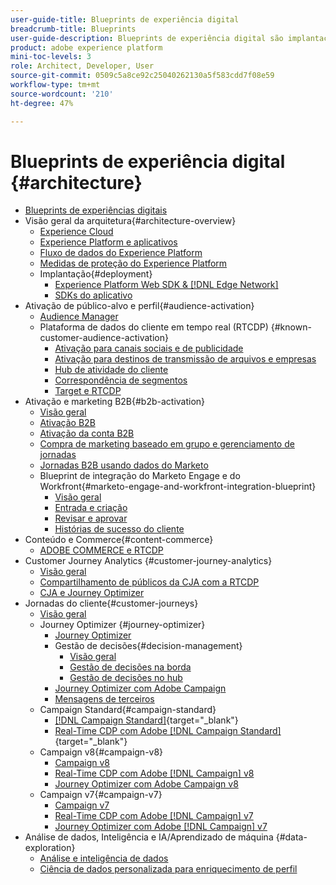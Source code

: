 ```yaml
---
user-guide-title: Blueprints de experiência digital
breadcrumb-title: Blueprints
user-guide-description: Blueprints de experiência digital são implantações replicáveis para resolver problemas empresariais consagrados e contêm diagramas de arquitetura, considerações técnicas e links para documentações relevantes.
product: adobe experience platform
mini-toc-levels: 3
role: Architect, Developer, User
source-git-commit: 0509c5a8ce92c25040262130a5f583cdd7f08e59
workflow-type: tm+mt
source-wordcount: '210'
ht-degree: 47%

---
```



# Blueprints de experiência digital {#architecture}

+ [Blueprints de experiências digitais](/help/blueprints/overview.md)
+ Visão geral da arquitetura{#architecture-overview}
   + [Experience Cloud](/help/blueprints/experience-platform/experience-cloud.md)
   + [Experience Platform e aplicativos](/help/blueprints/experience-platform/platform-applications.md)
   + [Fluxo de dados do Experience Platform](/help/blueprints/experience-platform/platform-data-flow.md)
   + [Medidas de proteção do Experience Platform](/help/blueprints/experience-platform/guardrails.md)
   + Implantação{#deployment}
      + [Experience Platform Web SDK &amp; [!DNL Edge Network]](/help/blueprints/experience-platform/deployment/websdk.md)
      + [SDKs do aplicativo](/help/blueprints/experience-platform/deployment/appsdk.md)
+ Ativação de público-alvo e perfil{#audience-activation}
   + [Audience Manager](/help/blueprints/audience-activation/audience-manager.md)
   + Plataforma de dados do cliente em tempo real (RTCDP) {#known-customer-audience-activation}
      + [Ativação para canais sociais e de publicidade](/help/blueprints/audience-activation/advertising-activation.md)
      + [Ativação para destinos de transmissão de arquivos e empresas](/help/blueprints/audience-activation/enterprise-destinations.md)
      + [Hub de atividade do cliente](/help/blueprints/audience-activation/customer-activity.md)
      + [Correspondência de segmentos](/help/blueprints/audience-activation/segment-match.md)
      + [Target e RTCDP](/help/blueprints/audience-activation/rtcdp-target.md)
+ Ativação e marketing B2B{#b2b-activation}
   + [Visão geral](/help/blueprints/b2b/overview.md)
   + [Ativação B2B](/help/blueprints/b2b/b2bactivation.md)
   + [Ativação da conta B2B](/help/blueprints/b2b/b2b-account-activation.md)
   + [Compra de marketing baseado em grupo e gerenciamento de jornadas](/help/blueprints/b2b/b2b-buying-group-journeys.md)
   + [Jornadas B2B usando dados do Marketo](/help/blueprints/b2b/b2b-journeys-with-marketo.md)
   + Blueprint de integração do Marketo Engage e do Workfront{#marketo-engage-and-workfront-integration-blueprint}
      + [Visão geral](/help/blueprints/b2b/marketo-engage-and-workfront-integration-blueprint/overview.md)
      + [Entrada e criação](/help/blueprints/b2b/marketo-engage-and-workfront-integration-blueprint/intake-and-create.md)
      + [Revisar e aprovar](/help/blueprints/b2b/marketo-engage-and-workfront-integration-blueprint/review-and-approve-blueprint.md)
      + [Histórias de sucesso do cliente](/help/blueprints/b2b/marketo-engage-and-workfront-integration-blueprint/customer-success-stories.md)
+ Conteúdo e Commerce{#content-commerce}
   + [ADOBE COMMERCE e RTCDP](/help/blueprints/content-commerce/commerce/commerce-rtcdp.md)
+ Customer Journey Analytics   {#customer-journey-analytics}
   + [Visão geral](/help/blueprints/customer-journey-analytics/overview.md)
   + [Compartilhamento de públicos da CJA com a RTCDP](/help/blueprints/customer-journey-analytics/cja-rtcdp.md)
   + [CJA e Journey Optimizer](/help/blueprints/customer-journey-analytics/cja-ajo.md)
+ Jornadas do cliente{#customer-journeys}
   + [Visão geral](/help/blueprints/customer-journeys/overview.md)
   + Journey Optimizer  {#journey-optimizer}
      + [Journey Optimizer  ](/help/blueprints/customer-journeys/journey-optimizer.md)
      + Gestão de decisões{#decision-management}
         + [Visão geral](/help/blueprints/customer-journeys/decision_management/decision-management-overview.md)
         + [Gestão de decisões na borda](/help/blueprints/customer-journeys/decision_management/decision-management-edge.md)
         + [Gestão de decisões no hub](/help/blueprints/customer-journeys/decision_management/decision-management-hub.md)
      + [Journey Optimizer com Adobe Campaign](/help/blueprints/customer-journeys/ajo-and-campaign.md)
      + [Mensagens de terceiros](/help/blueprints/customer-journeys/3rd-party-messaging.md)
   + Campaign Standard{#campaign-standard}
      + [[!DNL Campaign Standard]](https://experienceleague.adobe.com/docs/campaign-standard.html?lang=pt-BR){target="_blank"}
      + [Real-Time CDP com Adobe [!DNL Campaign Standard]](https://experienceleague.adobe.com/docs/campaign-standard/using/integrating-with-adobe-cloud/adobe-experience-platform/aep-sources-destinations/get-started-sources-destinations.html?lang=pt-BR){target="_blank"}
   + Campaign v8{#campaign-v8}
      + [Campaign v8](/help/blueprints/customer-journeys/campaign-v8.md)
      + [Real-Time CDP com Adobe [!DNL Campaign] v8](/help/blueprints/customer-journeys/rtcdp-and-campaign-v8.md)
      + [Journey Optimizer com Adobe Campaign v8](/help/blueprints/customer-journeys/ajo-and-campaign-v8.md)
   + Campaign v7{#campaign-v7}
      + [Campaign v7](/help/blueprints/customer-journeys/campaign-v7.md)
      + [Real-Time CDP com Adobe [!DNL Campaign] v7](/help/blueprints/customer-journeys/rtcdp-and-campaign.md)
      + [Journey Optimizer com Adobe [!DNL Campaign] v7](/help/blueprints/customer-journeys/ajo-and-campaign-v7.md)
+ Análise de dados, Inteligência e IA/Aprendizado de máquina {#data-exploration}
   + [Análise e inteligência de dados](/help/blueprints/data-insights/analysis.md)
   + [Ciência de dados personalizada para enriquecimento de perfil](/help/blueprints/data-insights/data-science.md)
